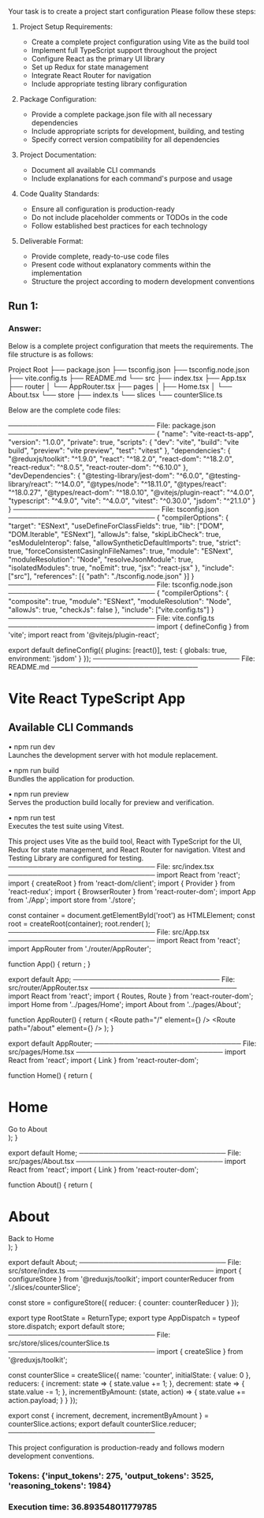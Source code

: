 Your task is to create a project start configuration
Please follow these steps:

1. Project Setup Requirements:
   - Create a complete project configuration using Vite as the build tool
   - Implement full TypeScript support throughout the project
   - Configure React as the primary UI library
   - Set up Redux for state management
   - Integrate React Router for navigation
   - Include appropriate testing library configuration

2. Package Configuration:
   - Provide a complete package.json file with all necessary dependencies
   - Include appropriate scripts for development, building, and testing
   - Specify correct version compatibility for all dependencies

3. Project Documentation:
   - Document all available CLI commands
   - Include explanations for each command's purpose and usage

4. Code Quality Standards:
   - Ensure all configuration is production-ready
   - Do not include placeholder comments or TODOs in the code
   - Follow established best practices for each technology

5. Deliverable Format:
   - Provide complete, ready-to-use code files
   - Present code without explanatory comments within the implementation
   - Structure the project according to modern development conventions
## Run 1:
### Answer:
Below is a complete project configuration that meets the requirements. The file structure is as follows:

Project Root
├── package.json
├── tsconfig.json
├── tsconfig.node.json
├── vite.config.ts
├── README.md
└── src
    ├── index.tsx
    ├── App.tsx
    ├── router
    │   └── AppRouter.tsx
    ├── pages
    │   ├── Home.tsx
    │   └── About.tsx
    └── store
        ├── index.ts
        └── slices
            └── counterSlice.ts

Below are the complete code files:

──────────────────────────────
File: package.json
──────────────────────────────
{
  "name": "vite-react-ts-app",
  "version": "1.0.0",
  "private": true,
  "scripts": {
    "dev": "vite",
    "build": "vite build",
    "preview": "vite preview",
    "test": "vitest"
  },
  "dependencies": {
    "@reduxjs/toolkit": "^1.9.0",
    "react": "^18.2.0",
    "react-dom": "^18.2.0",
    "react-redux": "^8.0.5",
    "react-router-dom": "^6.10.0"
  },
  "devDependencies": {
    "@testing-library/jest-dom": "^6.0.0",
    "@testing-library/react": "^14.0.0",
    "@types/node": "^18.11.0",
    "@types/react": "^18.0.27",
    "@types/react-dom": "^18.0.10",
    "@vitejs/plugin-react": "^4.0.0",
    "typescript": "^4.9.0",
    "vite": "^4.0.0",
    "vitest": "^0.30.0",
    "jsdom": "^21.1.0"
  }
}
──────────────────────────────
File: tsconfig.json
──────────────────────────────
{
  "compilerOptions": {
    "target": "ESNext",
    "useDefineForClassFields": true,
    "lib": ["DOM", "DOM.Iterable", "ESNext"],
    "allowJs": false,
    "skipLibCheck": true,
    "esModuleInterop": false,
    "allowSyntheticDefaultImports": true,
    "strict": true,
    "forceConsistentCasingInFileNames": true,
    "module": "ESNext",
    "moduleResolution": "Node",
    "resolveJsonModule": true,
    "isolatedModules": true,
    "noEmit": true,
    "jsx": "react-jsx"
  },
  "include": ["src"],
  "references": [{ "path": "./tsconfig.node.json" }]
}
──────────────────────────────
File: tsconfig.node.json
──────────────────────────────
{
  "compilerOptions": {
    "composite": true,
    "module": "ESNext",
    "moduleResolution": "Node",
    "allowJs": true,
    "checkJs": false
  },
  "include": ["vite.config.ts"]
}
──────────────────────────────
File: vite.config.ts
──────────────────────────────
import { defineConfig } from 'vite';
import react from '@vitejs/plugin-react';

export default defineConfig({
  plugins: [react()],
  test: {
    globals: true,
    environment: 'jsdom'
  }
});
──────────────────────────────
File: README.md
──────────────────────────────
# Vite React TypeScript App

## Available CLI Commands

• npm run dev  
  Launches the development server with hot module replacement.

• npm run build  
  Bundles the application for production.

• npm run preview  
  Serves the production build locally for preview and verification.

• npm run test  
  Executes the test suite using Vitest.

This project uses Vite as the build tool, React with TypeScript for the UI, Redux for state management, and React Router for navigation. Vitest and Testing Library are configured for testing.
──────────────────────────────
File: src/index.tsx
──────────────────────────────
import React from 'react';
import { createRoot } from 'react-dom/client';
import { Provider } from 'react-redux';
import { BrowserRouter } from 'react-router-dom';
import App from './App';
import store from './store';

const container = document.getElementById('root') as HTMLElement;
const root = createRoot(container);
root.render(
  <Provider store={store}>
    <BrowserRouter>
      <App />
    </BrowserRouter>
  </Provider>
);
──────────────────────────────
File: src/App.tsx
──────────────────────────────
import React from 'react';
import AppRouter from './router/AppRouter';

function App() {
  return <AppRouter />;
}

export default App;
──────────────────────────────
File: src/router/AppRouter.tsx
──────────────────────────────
import React from 'react';
import { Routes, Route } from 'react-router-dom';
import Home from '../pages/Home';
import About from '../pages/About';

function AppRouter() {
  return (
    <Routes>
      <Route path="/" element={<Home />} />
      <Route path="/about" element={<About />} />
    </Routes>
  );
}

export default AppRouter;
──────────────────────────────
File: src/pages/Home.tsx
──────────────────────────────
import React from 'react';
import { Link } from 'react-router-dom';

function Home() {
  return (
    <div>
      <h1>Home</h1>
      <Link to="/about">Go to About</Link>
    </div>
  );
}

export default Home;
──────────────────────────────
File: src/pages/About.tsx
──────────────────────────────
import React from 'react';
import { Link } from 'react-router-dom';

function About() {
  return (
    <div>
      <h1>About</h1>
      <Link to="/">Back to Home</Link>
    </div>
  );
}

export default About;
──────────────────────────────
File: src/store/index.ts
──────────────────────────────
import { configureStore } from '@reduxjs/toolkit';
import counterReducer from './slices/counterSlice';

const store = configureStore({
  reducer: {
    counter: counterReducer
  }
});

export type RootState = ReturnType<typeof store.getState>;
export type AppDispatch = typeof store.dispatch;
export default store;
──────────────────────────────
File: src/store/slices/counterSlice.ts
──────────────────────────────
import { createSlice } from '@reduxjs/toolkit';

const counterSlice = createSlice({
  name: 'counter',
  initialState: { value: 0 },
  reducers: {
    increment: state => {
      state.value += 1;
    },
    decrement: state => {
      state.value -= 1;
    },
    incrementByAmount: (state, action) => {
      state.value += action.payload;
    }
  }
});

export const { increment, decrement, incrementByAmount } = counterSlice.actions;
export default counterSlice.reducer;
──────────────────────────────

This project configuration is production-ready and follows modern development conventions.

### Tokens: {'input_tokens': 275, 'output_tokens': 3525, 'reasoning_tokens': 1984}
### Execution time: 36.893548011779785

